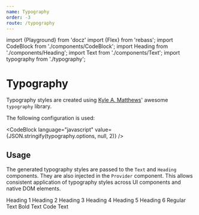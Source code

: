 ```yaml
---
name: Typography
order: -3
route: /typography
---
```


import {Playground} from 'docz'
import {Flex} from 'rebass';
import CodeBlock from './components/CodeBlock';
import Heading from './components/Heading';
import Text from './components/Text';
import typography from './typography';

# Typography

Typography styles are created using [Kyle A. Matthews](https://kyleamathews.github.io/typography.js/)' awesome `typography` library.

The following configuration is used:

<CodeBlock
language="javascript"
value={JSON.stringify(typography.options, null, 2)}
/>

## Usage

The generated typography styles are passed to the `Text` and `Heading` components. They are also injected in the `Provider` component. This allows consistent application of typography styles across UI components and native DOM elements.

<Playground>
  <Flex flexDirection="column">
    <Heading level={1}>Heading 1</Heading>
    <Heading level={2}>Heading 2</Heading>
    <Heading level={3}>Heading 3</Heading>
    <Heading level={4}>Heading 4</Heading>
    <Heading level={5}>Heading 5</Heading>
    <Heading level={6}>Heading 6</Heading>
    <Text>Regular Text</Text>
    <Text bold>Bold Text</Text>
    <Text variant="code">Code Text</Text>
  </Flex>
</Playground>
